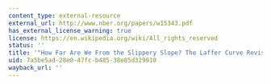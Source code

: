 ```yaml
---
content_type: external-resource
external_url: http://www.nber.org/papers/w15343.pdf
has_external_license_warning: true
license: https://en.wikipedia.org/wiki/All_rights_reserved
status: ''
title: '"How Far Are We From the Slippery Slope? The Laffer Curve Revisited." (PDF)'
uid: 7a5be5ad-28e0-47fc-b485-38e85d329910
wayback_url: ''
---
```

